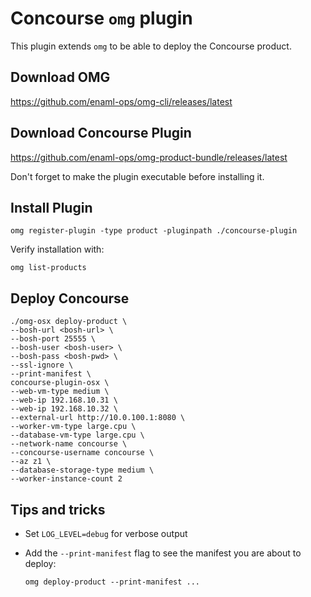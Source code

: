 # Concourse `omg` plugin

This plugin extends `omg` to be able to deploy the Concourse product.

## Download OMG

https://github.com/enaml-ops/omg-cli/releases/latest

## Download Concourse Plugin

https://github.com/enaml-ops/omg-product-bundle/releases/latest

Don't forget to make the plugin executable before installing it.

## Install Plugin

    omg register-plugin -type product -pluginpath ./concourse-plugin

Verify installation with:

    omg list-products

## Deploy Concourse

```
./omg-osx deploy-product \
--bosh-url <bosh-url> \
--bosh-port 25555 \
--bosh-user <bosh-user> \
--bosh-pass <bosh-pwd> \
--ssl-ignore \
--print-manifest \
concourse-plugin-osx \
--web-vm-type medium \
--web-ip 192.168.10.31 \
--web-ip 192.168.10.32 \
--external-url http://10.0.100.1:8080 \
--worker-vm-type large.cpu \
--database-vm-type large.cpu \
--network-name concourse \
--concourse-username concourse \
--az z1 \
--database-storage-type medium \
--worker-instance-count 2
```
## Tips and tricks

- Set `LOG_LEVEL=debug` for verbose output
- Add the `--print-manifest` flag to see the manifest you are about to deploy:

    `omg deploy-product --print-manifest ...`

